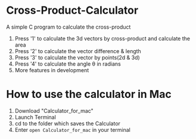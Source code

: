 # Cross-Product-Calculator
A simple C program to calculate the cross-product
1. Press '1' to calculate the 3d vectors by cross-product and calculate the area
2. Press '2' to calculate the vector difference & length
3. Press '3' to calculate the vector by points(2d & 3d)
4. Press '4' to calculate the angle θ in radians
5. More features in development

# How to use the calculator in Mac
1. Download "Calculator_for_mac"
2. Launch Terminal
3. cd to the folder which saves the Calculator
4. Enter `open Calculator_for_mac` in your terminal
